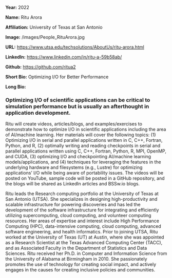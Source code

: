 **Year:** 2022

**Name:** Ritu Arora

**Affiliation:** University of Texas at San Antonio

**Image:** /images/People_RituArora.jpg

**URL:** https://www.utsa.edu/techsolutions/AboutUs/ritu-arora.html

**LinkedIn:** https://www.linkedin.com/in/ritu-a-59b58ab/

**Github:** https://github.com/ritua2

**Short Bio:** Optimizing I/O for Better Performance

**Long Bio:**
### Optimizing I/O of scientific applications can be critical to simulation performance but is usually an afterthought in application development.
Ritu will create videos, articles/blogs, and examples/exercises to demonstrate how to optimize I/O in scientific applications including the area of AI/machine learning. Her materials will cover the following topics: (1) Optimizing I/O in serial and parallel applications written in C, C++, Fortran, Python, and R, (2) optimally writing and reading checkpoints in serial and parallel applications written using C, C++, Fortran, Python, R, MPI, OpenMP, and CUDA, (3) optimizing I/O and checkpointing AI/machine learning models/applications, and (4) techniques for leveraging the features in the underlying hardware and filesystems (e.g., Lustre) for optimizing applications’ I/O while being aware of portability issues. The videos will be posted on YouTube, sample code will be posted in a GitHub repository, and the blogs will be shared as LinkedIn articles and BSSw.io blogs.

Ritu leads the Research computing portfolio at the University of Texas at San Antonio (UTSA). She specializes in designing high-productivity and scalable infrastructure for powering discoveries and has led the development of the software infrastructure for integrating and efficiently utilizing supercomputing, cloud computing, and volunteer computing resources. Her areas of expertise and interest include High Performance Computing (HPC), data-intensive computing, cloud computing, advanced software engineering, and health informatics. Prior to joining UTSA, Ritu worked at the University of Texas (UT) at Austin, where she was appointed as a Research Scientist at the Texas Advanced Computing Center (TACC), and as Associated Faculty in the Department of Statistics and Data Sciences. Ritu received her Ph.D. in Computer and Information Science from the University of Alabama at Birmingham in 2010. She passionately promotes the use of technology for creating social impact, and actively engages in the causes for creating inclusive policies and communities.
